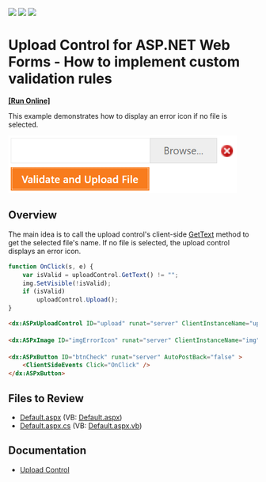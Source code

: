 <!-- default badges list -->
![](https://img.shields.io/endpoint?url=https://codecentral.devexpress.com/api/v1/VersionRange/128563386/13.1.5%2B)
[![](https://img.shields.io/badge/Open_in_DevExpress_Support_Center-FF7200?style=flat-square&logo=DevExpress&logoColor=white)](https://supportcenter.devexpress.com/ticket/details/E3908)
[![](https://img.shields.io/badge/📖_How_to_use_DevExpress_Examples-e9f6fc?style=flat-square)](https://docs.devexpress.com/GeneralInformation/403183)
<!-- default badges end -->
# Upload Control for ASP.NET Web Forms - How to implement custom validation rules
<!-- run online -->
**[[Run Online]](https://codecentral.devexpress.com/128563386/)**
<!-- run online end -->

This example demonstrates how to display an error icon if no file is selected.

![Error Icon](errorIcon.png)

## Overview

The main idea is to call the upload control's client-side [GetText](https://docs.devexpress.com/AspNet/js-ASPxClientUploadControl.GetText(index)) method to get the selected file's name. If no file is selected, the upload control displays an error icon.

```js
function OnClick(s, e) {
    var isValid = uploadControl.GetText() != "";
    img.SetVisible(!isValid);
    if (isValid)
        uploadControl.Upload();
}
```

```aspx
<dx:ASPxUploadControl ID="upload" runat="server" ClientInstanceName="uploadControl" ... />

<dx:ASPxImage ID="imgErrorIcon" runat="server" ClientInstanceName="img" ClientVisible="False" />

<dx:ASPxButton ID="btnCheck" runat="server" AutoPostBack="false" >
    <ClientSideEvents Click="OnClick" />
</dx:ASPxButton>
```

## Files to Review

* [Default.aspx](./CS/WebSite/Default.aspx) (VB: [Default.aspx](./VB/WebSite/Default.aspx))
* [Default.aspx.cs](./CS/WebSite/Default.aspx.cs) (VB: [Default.aspx.vb](./VB/WebSite/Default.aspx.vb))

## Documentation

* [Upload Control](https://docs.devexpress.com/AspNet/DevExpress.Web.ASPxUploadControl)
